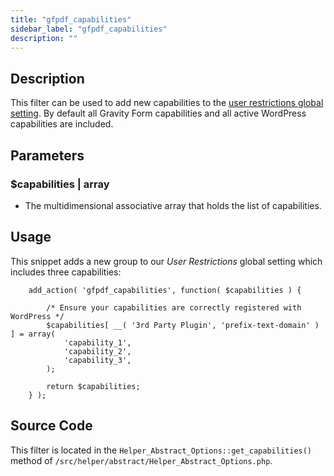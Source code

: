 ```yaml
---
title: "gfpdf_capabilities"
sidebar_label: "gfpdf_capabilities"
description: ""
---
```




## Description 

This filter can be used to add new capabilities to the [user restrictions global setting](user-global-settings.md#user-restriction). By default all Gravity Form capabilities and all active WordPress capabilities are included.

## Parameters 

### $capabilities \| array
* The multidimensional associative array that holds the list of capabilities.

## Usage 

This snippet adds a new group to our *User Restrictions* global setting which includes three capabilities:

```
    add_action( 'gfpdf_capabilities', function( $capabilities ) {

        /* Ensure your capabilities are correctly registered with WordPress */
        $capabilities[ __( '3rd Party Plugin', 'prefix-text-domain' ) ] = array(
            'capability_1',
            'capability_2',
            'capability_3',
        );

        return $capabilities;
    } );
```

## Source Code 

This filter is located in the `Helper_Abstract_Options::get_capabilities()` method of `/src/helper/abstract/Helper_Abstract_Options.php`.
